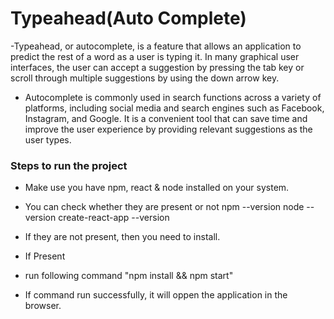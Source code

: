 # Typeahead(Auto Complete)
-Typeahead, or autocomplete, is a feature that allows an application to predict the rest of a word as a user is typing it. In many graphical user interfaces, the user can accept a suggestion by pressing the tab key or scroll through multiple suggestions by using the down arrow key. 
- Autocomplete is commonly used in search functions across a variety of platforms, including social media and search engines such as Facebook, Instagram, and Google. It is a convenient tool that can save time and improve the user experience by providing relevant suggestions as the user types.

### Steps to run the project


- Make use you have npm, react & node installed on your system.
- You can check whether they are present or not
  npm --version
  node --version
  create-react-app --version
- If they are not present, then you need to install.

- If Present
- run following command "npm install && npm start"
- If command run successfully, it will oppen the application in the browser.


